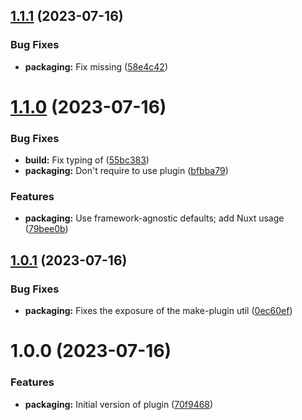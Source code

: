 ## [1.1.1](https://github.com/OlenDavis/tailwindcss-bg-images-plugin/compare/v1.1.0...v1.1.1) (2023-07-16)


### Bug Fixes

* **packaging:** Fix missing ([58e4c42](https://github.com/OlenDavis/tailwindcss-bg-images-plugin/commit/58e4c42e960ce7a4e9542fd15a98bb83ba7ad53e))

# [1.1.0](https://github.com/OlenDavis/tailwindcss-bg-images-plugin/compare/v1.0.1...v1.1.0) (2023-07-16)


### Bug Fixes

* **build:** Fix typing of ([55bc383](https://github.com/OlenDavis/tailwindcss-bg-images-plugin/commit/55bc38350173c3d4b26030caecdfdbaa2337bdea))
* **packaging:** Don't require  to use plugin ([bfbba79](https://github.com/OlenDavis/tailwindcss-bg-images-plugin/commit/bfbba7946b19cd60799fef98c7b5f6af34460330))


### Features

* **packaging:** Use framework-agnostic defaults; add Nuxt usage ([79bee0b](https://github.com/OlenDavis/tailwindcss-bg-images-plugin/commit/79bee0b1052e7b6b8ccb64558091c463a9390b2c))

## [1.0.1](https://github.com/OlenDavis/tailwindcss-bg-images-plugin/compare/v1.0.0...v1.0.1) (2023-07-16)


### Bug Fixes

* **packaging:** Fixes the exposure of the make-plugin util ([0ec60ef](https://github.com/OlenDavis/tailwindcss-bg-images-plugin/commit/0ec60efff4cd679a4f56c5c8043d79903efe1d93))

# 1.0.0 (2023-07-16)


### Features

* **packaging:** Initial version of plugin ([70f9468](https://github.com/OlenDavis/tailwindcss-bg-images-plugin/commit/70f9468717d38f0c4daea33e95017a3e1978c72f))
